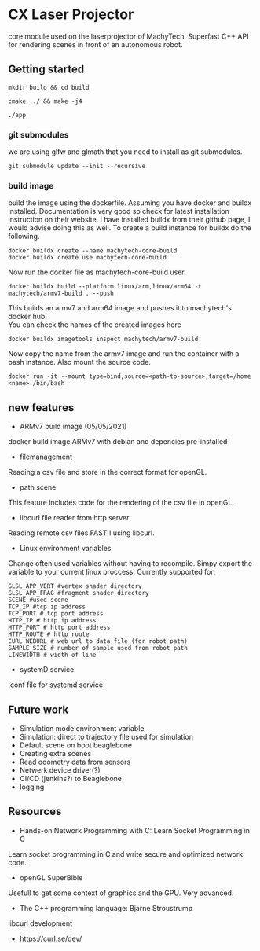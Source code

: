 # CX Laser Projector

core module used on the laserprojector of MachyTech. Superfast C++ API for rendering scenes in front of an autonomous robot.

## Getting started
```
mkdir build && cd build
```
```
cmake ../ && make -j4
```
```
./app
``` 

### git submodules
we are using glfw and glmath that you need to install as git submodules.
```
git submodule update --init --recursive
```

### build image

build the image using the dockerfile. Assuming you have docker and buildx installed. Documentation is very good so check for latest installation instruction on their website. I have installed buildx from their github page, I would advise doing this as well.
To create a build instance for buildx do the following.
```
docker buildx create --name machytech-core-build
docker buildx create use machytech-core-build
```
Now run the docker file as machytech-core-build user
```
docker buildx build --platform linux/arm,linux/arm64 -t machytech/armv7-build . --push
```
This builds an armv7 and arm64 image and pushes it to machytech's docker hub.  
You can check the names of the created images here
```
docker buildx imagetools inspect machytech/armv7-build
```
Now copy the name from the armv7 image and run the container with a bash instance. Also mount the source code.
```
docker run -it --mount type=bind,source=<path-to-source>,target=/home <name> /bin/bash
```

## new features
* ARMv7 build image (05/05/2021)

docker build image ARMv7 with debian and depencies pre-installed

* filemanagement

Reading a csv file and store in the correct format for openGL.

* path scene

This feature includes code for the rendering of the csv file in openGL.

* libcurl file reader from http server

Reading remote csv files FAST!! using libcurl. 

* Linux environment variables

Change often used variables without having to recompile. Simpy export the variable to your current linux proccess. Currently supported for:
```
GLSL_APP_VERT #vertex shader directory
GLSL_APP_FRAG #fragment shader directory
SCENE #used scene
TCP_IP #tcp ip address
TCP_PORT # tcp port address
HTTP_IP # http ip address
HTTP_PORT # http port address
HTTP_ROUTE # http route
CURL_WEBURL # web url to data file (for robot path)
SAMPLE_SIZE # number of sample used from robot path
LINEWIDTH # width of line
```

* systemD service

.conf file for systemd service

## Future work

* Simulation mode environment variable
* Simulation: direct to trajectory file used for simulation
* Default scene on boot beaglebone
* Creating extra scenes
* Read odometry data from sensors
* Netwerk device driver(?)
* CI/CD (jenkins?) to Beaglebone
* logging

## Resources
* Hands-on Network Programming with C: Learn Socket Programming in C

Learn socket programming in C and write secure and optimized network code.

* openGL SuperBible

Usefull to get some context of graphics and the GPU. Very advanced.

* The C++ programming language: Bjarne Stroustrump

libcurl development

* https://curl.se/dev/